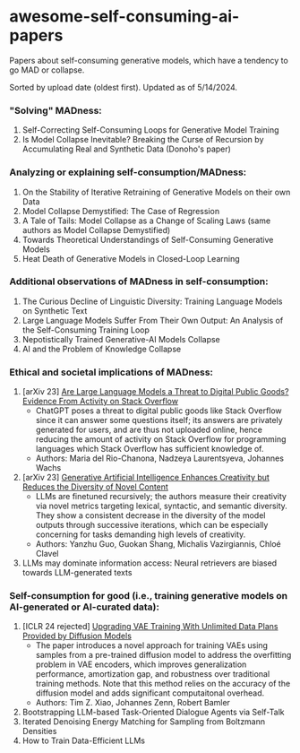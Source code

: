 # awesome-self-consuming-ai-papers
Papers about self-consuming generative models, which have a tendency to go MAD or collapse.

Sorted by upload date (oldest first). Updated as of 5/14/2024.

### "Solving" MADness:
1. Self-Correcting Self-Consuming Loops for Generative Model Training
2. Is Model Collapse Inevitable? Breaking the Curse of Recursion by Accumulating Real and Synthetic Data (Donoho's paper)

### Analyzing or explaining self-consumption/MADness:
1. On the Stability of Iterative Retraining of Generative Models on their own Data
2. Model Collapse Demystified: The Case of Regression
3. A Tale of Tails: Model Collapse as a Change of Scaling Laws (same authors as Model Collapse Demystified)
4. Towards Theoretical Understandings of Self-Consuming Generative Models
5. Heat Death of Generative Models in Closed-Loop Learning

### Additional observations of MADness in self-consumption:
1. The Curious Decline of Linguistic Diversity: Training Language Models on Synthetic Text
2. Large Language Models Suffer From Their Own Output: An Analysis of the Self-Consuming Training Loop
3. Nepotistically Trained Generative-AI Models Collapse
4. AI and the Problem of Knowledge Collapse

### Ethical and societal implications of MADness:
1. [arXiv 23] [Are Large Language Models a Threat to Digital Public Goods? Evidence From Activity on Stack Overflow](https://arxiv.org/abs/2307.07367)
   * ChatGPT poses a threat to digital public goods like Stack Overflow since it can answer some questions itself; its answers are privately generated for users, and are thus not uploaded online, hence reducing the amount of activity on Stack Overflow for programming languages which Stack Overflow has sufficient knowledge of.
   * Authors: Maria del Rio-Chanona, Nadzeya Laurentsyeva, Johannes Wachs
2. [arXiv 23] [Generative Artificial Intelligence Enhances Creativity but Reduces the Diversity of Novel Content](https://arxiv.org/abs/2311.09807)
   * LLMs are finetuned recursively; the authors measure their creativity via novel metrics targeting lexical, syntactic, and semantic diversity. They show a consistent decrease in the diversity of the model outputs through successive iterations, which can be especially concerning for tasks demanding high levels of creativity. 
   * Authors: Yanzhu Guo, Guokan Shang, Michalis Vazirgiannis, Chloé Clavel
3. LLMs may dominate information access: Neural retrievers are biased towards LLM-generated texts

### Self-consumption for good (i.e., training generative models on AI-generated or AI-curated data):
1. [ICLR 24 rejected] [Upgrading VAE Training With Unlimited Data Plans Provided by Diffusion Models](https://openreview.net/forum?id=pyW37euNXb)
   * The paper introduces a novel approach for training VAEs using samples from a pre-trained diffusion model to address the overfitting problem in VAE encoders, which improves generalization performance, amortization gap, and robustness over traditional training methods. Note that this method relies on the accuracy of the diffusion model and adds significant computaitonal overhead.
   * Authors: Tim Z. Xiao, Johannes Zenn, Robert Bamler
2. Bootstrapping LLM-based Task-Oriented Dialogue Agents via Self-Talk
3. Iterated Denoising Energy Matching for Sampling from Boltzmann Densities
4. How to Train Data-Efficient LLMs
